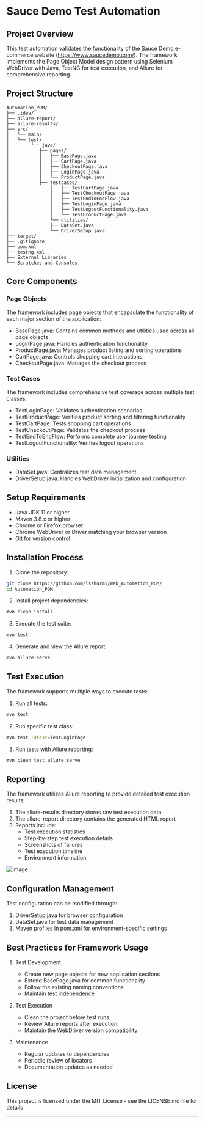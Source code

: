 # Sauce Demo Test Automation

## Project Overview
This test automation validates the functionality of the Sauce Demo e-commerce website (https://www.saucedemo.com/). The framework implements the Page Object Model design pattern using Selenium WebDriver with Java, TestNG for test execution, and Allure for comprehensive reporting.

## Project Structure
```
Automation_POM/
├── .idea/
├── allure-report/
├── allure-results/
├── src/
│   └── main/
│   └── test/
│        └── java/
│           ├── pages/
│           │   ├── BasePage.java
│           │   ├── CartPage.java
│           │   ├── CheckoutPage.java
│           │   ├── LoginPage.java
│           │   └── ProductPage.java
│           ├── testcases/
│               │   ├── TestCartPage.java
│               │   ├── TestCheckoutPage.java
│               │   ├── TestEndToEndFlow.java
│               │   ├── TestLoginPage.java
│               │   ├── TestLogoutFunctionality.java
│               │   └── TestProductPage.java
│               └── utilities/
│               ├── DataSet.java
│               └── DriverSetup.java
├── target/
├── .gitignore
├── pom.xml
├── testng.xml
├── External Libraries
└── Scratches and Consoles
```

## Core Components

### Page Objects
The framework includes page objects that encapsulate the functionality of each major section of the application:

- BasePage.java: Contains common methods and utilities used across all page objects
- LoginPage.java: Handles authentication functionality
- ProductPage.java: Manages product listing and sorting operations
- CartPage.java: Controls shopping cart interactions
- CheckoutPage.java: Manages the checkout process

### Test Cases
The framework includes comprehensive test coverage across multiple test classes:

- TestLoginPage: Validates authentication scenarios
- TestProductPage: Verifies product sorting and filtering functionality
- TestCartPage: Tests shopping cart operations
- TestCheckoutPage: Validates the checkout process
- TestEndToEndFlow: Performs complete user journey testing
- TestLogoutFunctionality: Verifies logout operations

### Utilities
- DataSet.java: Centralizes test data management
- DriverSetup.java: Handles WebDriver initialization and configuration

## Setup Requirements

- Java JDK 11 or higher
- Maven 3.8.x or higher
- Chrome or Firefox browser
- Chrome WebDriver or Driver matching your browser version
- Git for version control

## Installation Process

1. Clone the repository:
```bash
git clone https://github.com/lsshormi/Web_Automation_POM/
cd Automation_POM
```

2. Install project dependencies:
```bash
mvn clean install
```

3. Execute the test suite:
```bash
mvn test
```

4. Generate and view the Allure report:
```bash
mvn allure:serve
```

## Test Execution

The framework supports multiple ways to execute tests:

1. Run all tests:
```bash
mvn test
```

2. Run specific test class:
```bash
mvn test -Dtest=TestLoginPage
```

3. Run tests with Allure reporting:
```bash
mvn clean test allure:serve
```

## Reporting

The framework utilizes Allure reporting to provide detailed test execution results:

1. The allure-results directory stores raw test execution data
2. The allure-report directory contains the generated HTML report
3. Reports include:
   - Test execution statistics
   - Step-by-step test execution details
   - Screenshots of failures
   - Test execution timeline
   - Environment information

![image](https://github.com/user-attachments/assets/601af317-15ef-4724-acba-852d754194d1)

## Configuration Management

Test configuration can be modified through:

1. DriverSetup.java for browser configuration
2. DataSet.java for test data management
3. Maven profiles in pom.xml for environment-specific settings

## Best Practices for Framework Usage

1. Test Development
   - Create new page objects for new application sections
   - Extend BasePage.java for common functionality
   - Follow the existing naming conventions
   - Maintain test independence

2. Test Execution
   - Clean the project before test runs
   - Review Allure reports after execution
   - Maintain the WebDriver version compatibility

3. Maintenance
   - Regular updates to dependencies
   - Periodic review of locators
   - Documentation updates as needed


## License

This project is licensed under the MIT License - see the LICENSE.md file for details

---

